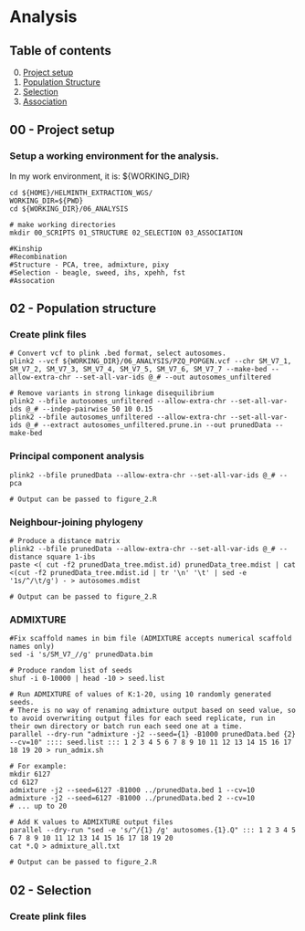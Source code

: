 # Analysis 

## Table of contents
0. [Project setup](#setup)
1. [Population Structure](#structure)
2. [Selection](#Selection)
3. [Association](#association)

## 00 - Project setup <a name="setup"></a>
### Setup a working environment for the analysis.
In my work environment, it is: ${WORKING_DIR}
```
cd ${HOME}/HELMINTH_EXTRACTION_WGS/
WORKING_DIR=${PWD}
cd ${WORKING_DIR}/06_ANALYSIS

# make working directories
mkdir 00_SCRIPTS 01_STRUCTURE 02_SELECTION 03_ASSOCIATION

#Kinship
#Recombination
#Structure - PCA, tree, admixture, pixy
#Selection - beagle, sweed, ihs, xpehh, fst
#Assocation
```
## 02 - Population structure <a name="setup"></a>
### Create plink files
```
# Convert vcf to plink .bed format, select autosomes. 
plink2 --vcf ${WORKING_DIR}/06_ANALYSIS/PZQ_POPGEN.vcf --chr SM_V7_1, SM_V7_2, SM_V7_3, SM_V7_4, SM_V7_5, SM_V7_6, SM_V7_7 --make-bed --allow-extra-chr --set-all-var-ids @_# --out autosomes_unfiltered

# Remove variants in strong linkage disequilibrium
plink2 --bfile autosomes_unfiltered --allow-extra-chr --set-all-var-ids @_# --indep-pairwise 50 10 0.15
plink2 --bfile autosomes_unfiltered --allow-extra-chr --set-all-var-ids @_# --extract autosomes_unfiltered.prune.in --out prunedData --make-bed
```
### Principal component analysis
```
plink2 --bfile prunedData --allow-extra-chr --set-all-var-ids @_# --pca

# Output can be passed to figure_2.R
```
### Neighbour-joining phylogeny
```
# Produce a distance matrix
plink2 --bfile prunedData --allow-extra-chr --set-all-var-ids @_# --distance square 1-ibs
paste <( cut -f2 prunedData_tree.mdist.id) prunedData_tree.mdist | cat <(cut -f2 prunedData_tree.mdist.id | tr '\n' '\t' | sed -e '1s/^/\t/g') - > autosomes.mdist

# Output can be passed to figure_2.R
```
### ADMIXTURE
```
#Fix scaffold names in bim file (ADMIXTURE accepts numerical scaffold names only)
sed -i 's/SM_V7_//g' prunedData.bim

# Produce random list of seeds
shuf -i 0-10000 | head -10 > seed.list

# Run ADMIXTURE of values of K:1-20, using 10 randomly generated seeds.
# There is no way of renaming admixture output based on seed value, so to avoid overwriting output files for each seed replicate, run in their own directory or batch run each seed one at a time. 
parallel --dry-run "admixture -j2 --seed={1} -B1000 prunedData.bed {2} --cv=10" :::: seed.list ::: 1 2 3 4 5 6 7 8 9 10 11 12 13 14 15 16 17 18 19 20 > run_admix.sh

# For example:
mkdir 6127
cd 6127
admixture -j2 --seed=6127 -B1000 ../prunedData.bed 1 --cv=10
admixture -j2 --seed=6127 -B1000 ../prunedData.bed 2 --cv=10
# ... up to 20

# Add K values to ADMIXTURE output files
parallel --dry-run "sed -e 's/^/{1} /g' autosomes.{1}.Q" ::: 1 2 3 4 5 6 7 8 9 10 11 12 13 14 15 16 17 18 19 20
cat *.Q > admixture_all.txt

# Output can be passed to figure_2.R
```
## 02 - Selection <a name="setup"></a>
### Create plink files
